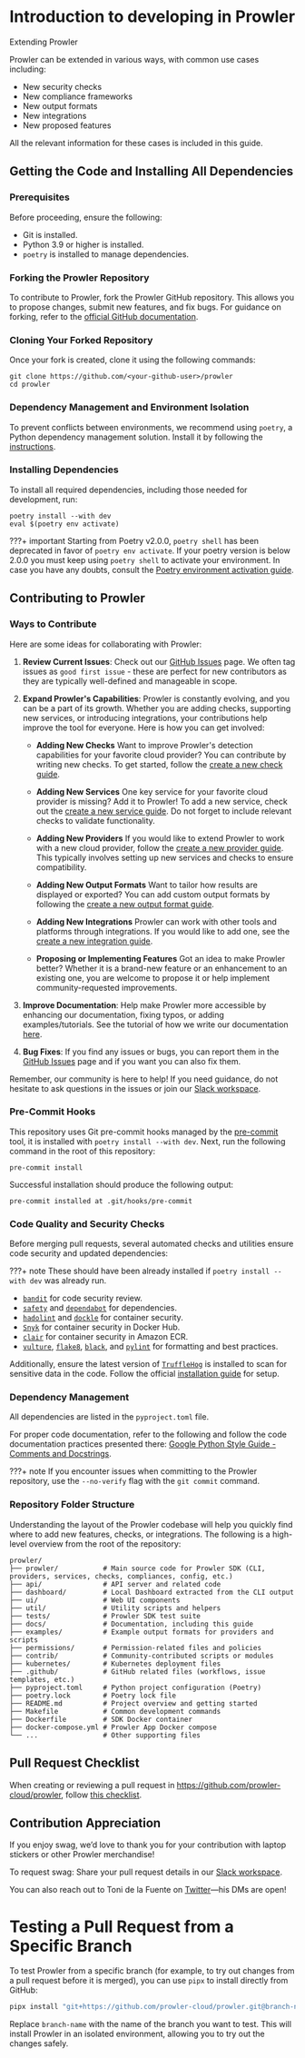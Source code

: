 # Introduction to developing in Prowler

Extending Prowler

Prowler can be extended in various ways, with common use cases including:

- New security checks
- New compliance frameworks
- New output formats
- New integrations
- New proposed features

All the relevant information for these cases is included in this guide.

## Getting the Code and Installing All Dependencies

### Prerequisites

Before proceeding, ensure the following:

- Git is installed.
- Python 3.9 or higher is installed.
- `poetry` is installed to manage dependencies.

### Forking the Prowler Repository

To contribute to Prowler, fork the Prowler GitHub repository. This allows you to propose changes, submit new features, and fix bugs. For guidance on forking, refer to the [official GitHub documentation](https://docs.github.com/en/pull-requests/collaborating-with-pull-requests/working-with-forks/fork-a-repo?tool=webui#forking-a-repository).

### Cloning Your Forked Repository

Once your fork is created, clone it using the following commands:

```
git clone https://github.com/<your-github-user>/prowler
cd prowler
```

### Dependency Management and Environment Isolation

To prevent conflicts between environments, we recommend using `poetry`, a Python dependency management solution. Install it by following the [instructions](https://python-poetry.org/docs/#installation).

### Installing Dependencies

To install all required dependencies, including those needed for development, run:

```
poetry install --with dev
eval $(poetry env activate)
```

???+ important
    Starting from Poetry v2.0.0, `poetry shell` has been deprecated in favor of `poetry env activate`.
    If your poetry version is below 2.0.0 you must keep using `poetry shell` to activate your environment.
    In case you have any doubts, consult the [Poetry environment activation guide](https://python-poetry.org/docs/managing-environments/#activating-the-environment).

## Contributing to Prowler

### Ways to Contribute

Here are some ideas for collaborating with Prowler:

1. **Review Current Issues**: Check out our [GitHub Issues](https://github.com/prowler-cloud/prowler/issues) page. We often tag issues as `good first issue` - these are perfect for new contributors as they are typically well-defined and manageable in scope.

2. **Expand Prowler's Capabilities**: Prowler is constantly evolving, and you can be a part of its growth. Whether you are adding checks, supporting new services, or introducing integrations, your contributions help improve the tool for everyone. Here is how you can get involved:

    - **Adding New Checks**
    Want to improve Prowler's detection capabilities for your favorite cloud provider? You can contribute by writing new checks. To get started, follow the [create a new check guide](./checks.md).

    - **Adding New Services**
    One key service for your favorite cloud provider is missing? Add it to Prowler! To add a new service, check out the [create a new service guide](./services.md). Do not forget to include relevant checks to validate functionality.

    - **Adding New Providers**
    If you would like to extend Prowler to work with a new cloud provider, follow the [create a new provider guide](./provider.md). This typically involves setting up new services and checks to ensure compatibility.

    - **Adding New Output Formats**
    Want to tailor how results are displayed or exported? You can add custom output formats by following the [create a new output format guide](./outputs.md).

    - **Adding New Integrations**
    Prowler can work with other tools and platforms through integrations. If you would like to add one, see the [create a new integration guide](./integrations.md).

    - **Proposing or Implementing Features**
    Got an idea to make Prowler better? Whether it is a brand-new feature or an enhancement to an existing one, you are welcome to propose it or help implement community-requested improvements.

3. **Improve Documentation**: Help make Prowler more accessible by enhancing our documentation, fixing typos, or adding examples/tutorials. See the tutorial of how we write our documentation [here](./documentation.md).

4. **Bug Fixes**: If you find any issues or bugs, you can report them in the [GitHub Issues](https://github.com/prowler-cloud/prowler/issues) page and if you want you can also fix them.

Remember, our community is here to help! If you need guidance, do not hesitate to ask questions in the issues or join our [Slack workspace](https://goto.prowler.com/slack).

### Pre-Commit Hooks

This repository uses Git pre-commit hooks managed by the [pre-commit](https://pre-commit.com/) tool, it is installed with `poetry install --with dev`. Next, run the following command in the root of this repository:

```shell
pre-commit install
```

Successful installation should produce the following output:

```shell
pre-commit installed at .git/hooks/pre-commit
```

### Code Quality and Security Checks

Before merging pull requests, several automated checks and utilities ensure code security and updated dependencies:

???+ note
    These should have been already installed if `poetry install --with dev` was already run.

- [`bandit`](https://pypi.org/project/bandit/) for code security review.
- [`safety`](https://pypi.org/project/safety/) and [`dependabot`](https://github.com/features/security) for dependencies.
- [`hadolint`](https://github.com/hadolint/hadolint) and [`dockle`](https://github.com/goodwithtech/dockle) for container security.
- [`Snyk`](https://docs.snyk.io/integrations/snyk-container-integrations/container-security-with-docker-hub-integration) for container security in Docker Hub.
- [`clair`](https://github.com/quay/clair) for container security in Amazon ECR.
- [`vulture`](https://pypi.org/project/vulture/), [`flake8`](https://pypi.org/project/flake8/), [`black`](https://pypi.org/project/black/), and [`pylint`](https://pypi.org/project/pylint/) for formatting and best practices.

Additionally, ensure the latest version of [`TruffleHog`](https://github.com/trufflesecurity/trufflehog) is installed to scan for sensitive data in the code. Follow the official [installation guide](https://github.com/trufflesecurity/trufflehog?tab=readme-ov-file#floppy_disk-installation) for setup.

### Dependency Management

All dependencies are listed in the `pyproject.toml` file.

For proper code documentation, refer to the following and follow the code documentation practices presented there: [Google Python Style Guide - Comments and Docstrings](https://github.com/google/styleguide/blob/gh-pages/pyguide.md#38-comments-and-docstrings).

???+ note
    If you encounter issues when committing to the Prowler repository, use the `--no-verify` flag with the `git commit` command.

### Repository Folder Structure

Understanding the layout of the Prowler codebase will help you quickly find where to add new features, checks, or integrations. The following is a high-level overview from the root of the repository:

```
prowler/
├── prowler/           # Main source code for Prowler SDK (CLI, providers, services, checks, compliances, config, etc.)
├── api/               # API server and related code
├── dashboard/         # Local Dashboard extracted from the CLI output
├── ui/                # Web UI components
├── util/              # Utility scripts and helpers
├── tests/             # Prowler SDK test suite
├── docs/              # Documentation, including this guide
├── examples/          # Example output formats for providers and scripts
├── permissions/       # Permission-related files and policies
├── contrib/           # Community-contributed scripts or modules
├── kubernetes/        # Kubernetes deployment files
├── .github/           # GitHub related files (workflows, issue templates, etc.)
├── pyproject.toml     # Python project configuration (Poetry)
├── poetry.lock        # Poetry lock file
├── README.md          # Project overview and getting started
├── Makefile           # Common development commands
├── Dockerfile         # SDK Docker container
├── docker-compose.yml # Prowler App Docker compose
└── ...                # Other supporting files
```

## Pull Request Checklist

When creating or reviewing a pull request in https://github.com/prowler-cloud/prowler, follow [this checklist](https://github.com/prowler-cloud/prowler/blob/master/.github/pull_request_template.md#checklist).

## Contribution Appreciation

If you enjoy swag, we’d love to thank you for your contribution with laptop stickers or other Prowler merchandise!

To request swag: Share your pull request details in our [Slack workspace](https://goto.prowler.com/slack).

You can also reach out to Toni de la Fuente on [Twitter](https://twitter.com/ToniBlyx)—his DMs are open!

# Testing a Pull Request from a Specific Branch

To test Prowler from a specific branch (for example, to try out changes from a pull request before it is merged), you can use `pipx` to install directly from GitHub:

```sh
pipx install "git+https://github.com/prowler-cloud/prowler.git@branch-name"
```

Replace `branch-name` with the name of the branch you want to test. This will install Prowler in an isolated environment, allowing you to try out the changes safely.
